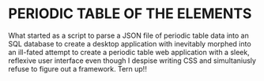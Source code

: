 # PERIODIC TABLE OF THE ELEMENTS
What started as a script to parse a JSON file of periodic table data into an SQL database to create a desktop application with inevitably morphed into an ill-fated attempt to create a periodic table web application with a sleek, reflexive user interface even though I despise writing CSS and simultaniusly refuse to figure out a framework. Tern up!!
